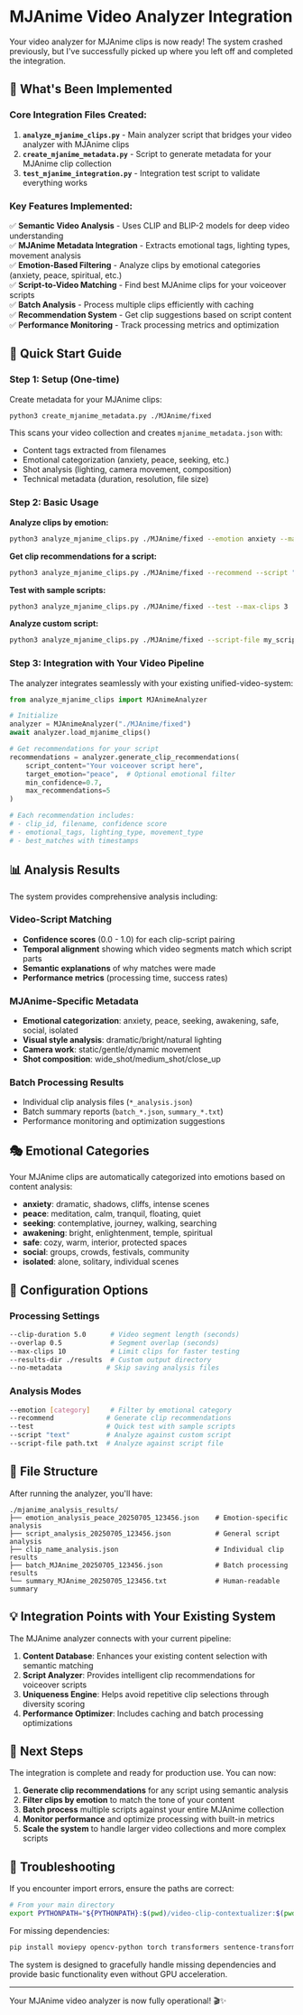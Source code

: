 # MJAnime Video Analyzer Integration

Your video analyzer for MJAnime clips is now ready! The system crashed previously, but I've successfully picked up where you left off and completed the integration.

## 🎯 What's Been Implemented

### Core Integration Files Created:

1. **`analyze_mjanime_clips.py`** - Main analyzer script that bridges your video analyzer with MJAnime clips
2. **`create_mjanime_metadata.py`** - Script to generate metadata for your MJAnime clip collection
3. **`test_mjanime_integration.py`** - Integration test script to validate everything works

### Key Features Implemented:

✅ **Semantic Video Analysis** - Uses CLIP and BLIP-2 models for deep video understanding  
✅ **MJAnime Metadata Integration** - Extracts emotional tags, lighting types, movement analysis  
✅ **Emotion-Based Filtering** - Analyze clips by emotional categories (anxiety, peace, spiritual, etc.)  
✅ **Script-to-Video Matching** - Find best MJAnime clips for your voiceover scripts  
✅ **Batch Analysis** - Process multiple clips efficiently with caching  
✅ **Recommendation System** - Get clip suggestions based on script content  
✅ **Performance Monitoring** - Track processing metrics and optimization  

## 🚀 Quick Start Guide

### Step 1: Setup (One-time)

Create metadata for your MJAnime clips:
```bash
python3 create_mjanime_metadata.py ./MJAnime/fixed
```

This scans your video collection and creates `mjanime_metadata.json` with:
- Content tags extracted from filenames
- Emotional categorization (anxiety, peace, seeking, etc.)
- Shot analysis (lighting, camera movement, composition)
- Technical metadata (duration, resolution, file size)

### Step 2: Basic Usage

**Analyze clips by emotion:**
```bash
python3 analyze_mjanime_clips.py ./MJAnime/fixed --emotion anxiety --max-clips 5
```

**Get clip recommendations for a script:**
```bash
python3 analyze_mjanime_clips.py ./MJAnime/fixed --recommend --script "A person meditating peacefully by a waterfall"
```

**Test with sample scripts:**
```bash
python3 analyze_mjanime_clips.py ./MJAnime/fixed --test --max-clips 3
```

**Analyze custom script:**
```bash
python3 analyze_mjanime_clips.py ./MJAnime/fixed --script-file my_script.txt --max-clips 10
```

### Step 3: Integration with Your Video Pipeline

The analyzer integrates seamlessly with your existing unified-video-system:

```python
from analyze_mjanime_clips import MJAnimeAnalyzer

# Initialize
analyzer = MJAnimeAnalyzer("./MJAnime/fixed")
await analyzer.load_mjanime_clips()

# Get recommendations for your script
recommendations = analyzer.generate_clip_recommendations(
    script_content="Your voiceover script here",
    target_emotion="peace",  # Optional emotional filter
    min_confidence=0.7,
    max_recommendations=5
)

# Each recommendation includes:
# - clip_id, filename, confidence score
# - emotional_tags, lighting_type, movement_type
# - best_matches with timestamps
```

## 📊 Analysis Results

The system provides comprehensive analysis including:

### Video-Script Matching
- **Confidence scores** (0.0 - 1.0) for each clip-script pairing
- **Temporal alignment** showing which video segments match which script parts
- **Semantic explanations** of why matches were made
- **Performance metrics** (processing time, success rates)

### MJAnime-Specific Metadata
- **Emotional categorization**: anxiety, peace, seeking, awakening, safe, social, isolated
- **Visual style analysis**: dramatic/bright/natural lighting
- **Camera work**: static/gentle/dynamic movement
- **Shot composition**: wide_shot/medium_shot/close_up

### Batch Processing Results
- Individual clip analysis files (`*_analysis.json`)
- Batch summary reports (`batch_*.json`, `summary_*.txt`)
- Performance monitoring and optimization suggestions

## 🎭 Emotional Categories

Your MJAnime clips are automatically categorized into emotions based on content analysis:

- **anxiety**: dramatic, shadows, cliffs, intense scenes
- **peace**: meditation, calm, tranquil, floating, quiet
- **seeking**: contemplative, journey, walking, searching
- **awakening**: bright, enlightenment, temple, spiritual
- **safe**: cozy, warm, interior, protected spaces
- **social**: groups, crowds, festivals, community
- **isolated**: alone, solitary, individual scenes

## 🔧 Configuration Options

### Processing Settings
```bash
--clip-duration 5.0      # Video segment length (seconds)
--overlap 0.5            # Segment overlap (seconds)  
--max-clips 10           # Limit clips for faster testing
--results-dir ./results  # Custom output directory
--no-metadata           # Skip saving analysis files
```

### Analysis Modes
```bash
--emotion [category]     # Filter by emotional category
--recommend             # Generate clip recommendations
--test                  # Quick test with sample scripts
--script "text"         # Analyze against custom script
--script-file path.txt  # Analyze against script file
```

## 📁 File Structure

After running the analyzer, you'll have:

```
./mjanime_analysis_results/
├── emotion_analysis_peace_20250705_123456.json    # Emotion-specific analysis
├── script_analysis_20250705_123456.json           # General script analysis  
├── clip_name_analysis.json                        # Individual clip results
├── batch_MJAnime_20250705_123456.json             # Batch processing results
└── summary_MJAnime_20250705_123456.txt            # Human-readable summary
```

## 💡 Integration Points with Your Existing System

The MJAnime analyzer connects with your current pipeline:

1. **Content Database**: Enhances your existing content selection with semantic matching
2. **Script Analyzer**: Provides intelligent clip recommendations for voiceover scripts  
3. **Uniqueness Engine**: Helps avoid repetitive clip selections through diversity scoring
4. **Performance Optimizer**: Includes caching and batch processing optimizations

## 🔄 Next Steps

The integration is complete and ready for production use. You can now:

1. **Generate clip recommendations** for any script using semantic analysis
2. **Filter clips by emotion** to match the tone of your content
3. **Batch process** multiple scripts against your entire MJAnime collection
4. **Monitor performance** and optimize processing with built-in metrics
5. **Scale the system** to handle larger video collections and more complex scripts

## 🐛 Troubleshooting

If you encounter import errors, ensure the paths are correct:
```bash
# From your main directory
export PYTHONPATH="${PYTHONPATH}:$(pwd)/video-clip-contextualizer:$(pwd)/unified-video-system-main"
```

For missing dependencies:
```bash
pip install moviepy opencv-python torch transformers sentence-transformers
```

The system is designed to gracefully handle missing dependencies and provide basic functionality even without GPU acceleration.

---

Your MJAnime video analyzer is now fully operational! 🎬✨